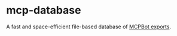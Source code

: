 mcp-database
=============
A fast and space-efficient file-based database of
[MCPBot exports](http://export.mcpbot.bspk.rs/).
